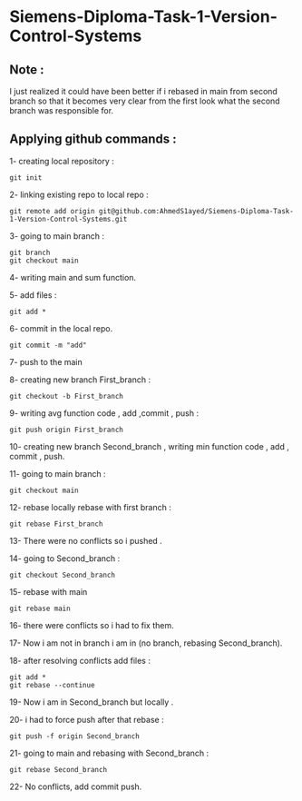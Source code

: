 # Siemens-Diploma-Task-1-Version-Control-Systems
## Note : 
I just realized it could have been better if i rebased in main from second branch so that it becomes very clear from the first look what the second branch was responsible for.

## Applying github commands :

1- creating local repository :
	
	git init

2- linking existing repo to local repo :
	
	git remote add origin git@github.com:AhmedS1ayed/Siemens-Diploma-Task-1-Version-Control-Systems.git

3- going to main branch :

	git branch
	git checkout main 

4- writing main and sum function.

5- add files :
	
	git add *

6- commit in the local repo.

	git commit -m "add"

7- push to the main

8- creating new branch First_branch :

	git checkout -b First_branch

9- writing avg function code , add ,commit , push :

	git push origin First_branch

10- creating new branch Second_branch , writing min function code , add , commit , push.

11- going to main branch :

	git checkout main

12- rebase locally rebase with first branch :

	git rebase First_branch

13- There were no conflicts so i pushed .

14- going to Second_branch :
	
	git checkout Second_branch

15- rebase with main

	git rebase main

16- there were conflicts so i had to fix them.

17- Now i am not in branch i am in (no branch, rebasing Second_branch).

18- after resolving conflicts add files :

	git add *
	git rebase --continue

19- Now i am in Second_branch but locally .

20- i had to force push after that rebase :

	git push -f origin Second_branch		

21- going to main and rebasing with Second_branch :
	
	git rebase Second_branch 

22- No conflicts, add commit push.
